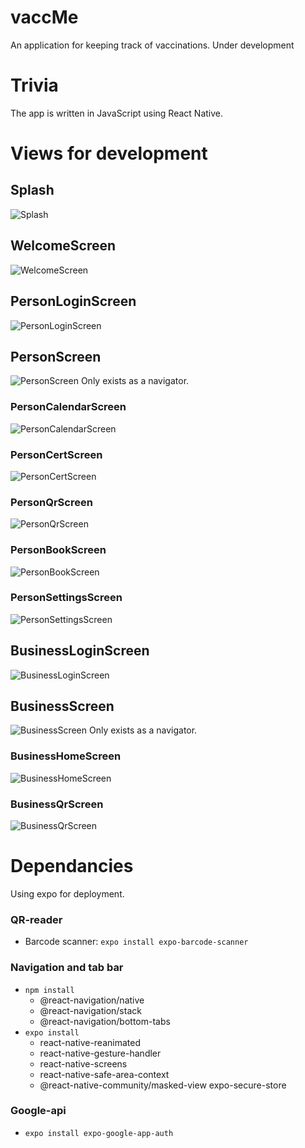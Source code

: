 # vaccMe

An application for keeping track of vaccinations. Under development

# Trivia

The app is written in JavaScript using React Native.

# Views for development

## Splash

![Splash](./media/Splash.png)

## WelcomeScreen

![WelcomeScreen](./media/WelcomeScreen.png)

## PersonLoginScreen

![PersonLoginScreen](./media/PersonLoginScreen.png)

## PersonScreen

![PersonScreen](./media/PersonScreen.png)
Only exists as a navigator.

### PersonCalendarScreen

![PersonCalendarScreen](./media/PersonCalendarScreen.png)

### PersonCertScreen

![PersonCertScreen](./media/PersonCertScreen.png)

### PersonQrScreen

![PersonQrScreen](./media/PersonQrScreen.png)

### PersonBookScreen

![PersonBookScreen](./media/PersonBookScreen.png)

### PersonSettingsScreen

![PersonSettingsScreen](./media/PersonSettingsScreen.png)

## BusinessLoginScreen

![BusinessLoginScreen](./media/BusinessLoginScreen.png)

## BusinessScreen

![BusinessScreen](./media/BusinessScreen.png)
Only exists as a navigator.

### BusinessHomeScreen

![BusinessHomeScreen](./media/BusinessHomeScreen.png)

### BusinessQrScreen

![BusinessQrScreen](./media/BusinessQrScreen.png)

# Dependancies

Using expo for deployment.

### QR-reader

-   Barcode scanner: `expo install expo-barcode-scanner`

### Navigation and tab bar

-   `npm install`
    -   @react-navigation/native
    -   @react-navigation/stack
    -   @react-navigation/bottom-tabs
-   `expo install`
    -   react-native-reanimated
    -   react-native-gesture-handler
    -   react-native-screens
    -   react-native-safe-area-context
    -   @react-native-community/masked-view
        expo-secure-store

### Google-api

-   `expo install expo-google-app-auth`
